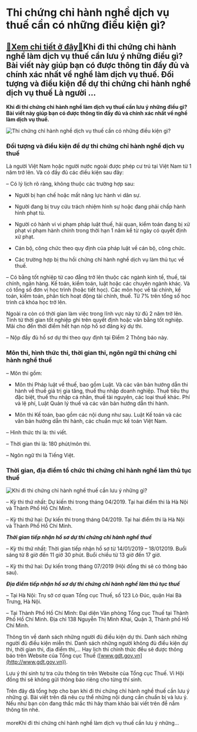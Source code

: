 Thi chứng chỉ hành nghề dịch vụ thuế cần có những điều kiện gì?
===============================================================

[:gift:Xem chi tiết ở đây:gift:](https://hddtvn.com/thi-chung-chi-hanh-nghe-dich-vu-thue-can-co-nhung-dieu-kien-gi/)Khi đi thi chứng chỉ hành nghề làm dịch vụ thuế cần lưu ý những điều gì? Bài viết này giúp bạn có được thông tin đầy đủ và chính xác nhất về nghề làm dịch vụ thuế. Đối tượng và điều kiện để dự thi chứng chỉ hành nghề dịch vụ thuế Là người …
------------------------------------------------------------------------------------------------------------------------------------------------------------------------------------------------------------------------------------------------

**Khi đi thi chứng chỉ hành nghề làm dịch vụ thuế cần lưu ý những điều gì? Bài viết này giúp bạn có được thông tin đầy đủ và chính xác nhất về nghề làm dịch vụ thuế.** 


![Thi chứng chỉ hành nghề dịch vụ thuế cần có những điều kiện gì?](https://hddtvn.com/wp-content/uploads/2021/01/cac-quy-dinh-ve-thue-doanh-nghiep-can-luu-y-trong-nam-2019.jpg "Thi chứng chỉ hành nghề dịch vụ thuế cần có những điều kiện gì?")


### **Đối tượng và điều kiện để dự thi chứng chỉ hành nghề dịch vụ thuế**


Là người Việt Nam hoặc người nước ngoài được phép cư trú tại Việt Nam từ 1 năm trở lên. Và có đầy đủ các điều kiện sau đây:


– Có lý lịch rõ ràng, không thuộc các trường hợp sau:




* Người bị hạn chế hoặc mất năng lực hành vi dân sự.

* Người đang bị truy cứu trách nhiệm hình sự hoặc đang phải chấp hành hình phạt tù.

* Người có hành vi vi phạm pháp luật thuế, hải quan, kiểm toán đang bị xử phạt vi phạm hành chính trong thời hạn 1 năm kể từ ngày có quyết định xử phạt.

* Cán bộ, công chức theo quy định của pháp luật về cán bộ, công chức.

* Các trường hợp bị thu hồi chứng chỉ hành nghề dịch vụ làm thủ tục về thuế.



– Có bằng tốt nghiệp từ cao đẳng trở lên thuộc các ngành kinh tế, thuế, tài chính, ngân hàng. Kế toán, kiểm toán, luật hoặc các chuyên ngành khác. Và có tổng số đơn vị học trình (hoặc tiết học). Các môn học về tài chính, kế toán, kiểm toán, phân tích hoạt động tài chính, thuế. Từ 7% trên tổng số học trình cả khóa học trở lên.


Ngoài ra còn có thời gian làm việc trong lĩnh vực này từ đủ 2 năm trở lên. Tính từ thời gian tốt nghiệp ghi trên quyết định hoặc văn bằng tốt nghiệp. Mãi cho đến thời điểm hết hạn nộp hồ sơ đăng ký dự thi.


– Nộp đầy đủ hồ sơ dự thi theo quy định tại Điểm 2 Thông báo này.


### **Môn thi, hình thức thi, thời gian thi, ngôn ngữ thi chứng chỉ hành nghề thuế**


– Môn thi gồm:




* Môn thi Pháp luật về thuế, bao gồm Luật. Và các văn bản hướng dẫn thi hành về thuế giá trị gia tăng, thuế thu nhập doanh nghiệp. Thuế tiêu thụ đặc biệt, thuế thu nhập cá nhân, thuế tài nguyên, các loại thuế khác. Phí và lệ phí, Luật Quản lý thuế và các văn bản hướng dẫn thi hành.

* Môn thi Kế toán, bao gồm các nội dung như sau. Luật Kế toán và các văn bản hướng dẫn thi hành, các chuẩn mực kế toán Việt Nam.



– Hình thức thi là: thi viết.


– Thời gian thi là: 180 phút/môn thi.


– Ngôn ngữ thi là Tiếng Việt.


### **Thời gian, địa điểm tổ chức thi chứng chỉ hành nghề làm thủ tục thuế**


![Khi đi thi chứng chỉ hành nghề thuế cần lưu ý những gì?](https://hddtvn.com/wp-content/uploads/2021/01/kinh-nghiem-on-thi-chung-chi-hanh-nghe-dai-ly-thue-01-70.jpg "Khi đi thi chứng chỉ hành nghề thuế cần lưu ý những gì?")


– Kỳ thi thứ nhất: Dự kiến thi trong tháng 04/2019. Tại hai điểm thi là Hà Nội và Thành Phố Hồ Chí Minh.


– Kỳ thi thứ hai: Dự kiến thi trong tháng 04/2019. Tại hai điểm thi là Hà Nội và Thành Phố Hồ Chí Minh.


***Thời gian tiếp nhận hồ sơ dự thi chứng chỉ hành nghề thuế***


– Kỳ thi thứ nhất: Thời gian tiếp nhận hồ sơ từ 14/01/2019 – 18/012019. Buổi sáng từ 8 giờ đến 11 giờ 30 phút. Buổi chiều từ 13 giờ đến 17 giờ.


– Kỳ thi thứ hai: Dự kiến trong tháng 07/2019 (Hội đồng thi sẽ có thông báo sau).


***Địa điểm tiếp nhận hồ sơ dự thi chứng chỉ hành nghề làm thủ tục thuế***


– Tại Hà Nội: Trụ sở cơ quan Tổng cục Thuế, số 123 Lò Đúc, quận Hai Bà Trưng, Hà Nội.


– Tại Thành Phố Hồ Chí Minh: Đại diện Văn phòng Tổng cục Thuế tại Thành Phố Hồ Chí Minh. Địa chỉ 138 Nguyễn Thị Minh Khai, Quận 3, Thành phố Hồ Chí Minh.


Thông tin về danh sách những người đủ điều kiện dự thi. Danh sách những người đủ điều kiện miễn thi. Danh sách những người không đủ điều kiện dự thi, thời gian thi, địa điểm thi,… Hay lịch thi chính thức đều sẽ được thông báo trên Website của Tổng cục Thuế ([www.gdt.gov.vn](http://www.gdt.gov.vn)).


Lưu ý thí sinh tự tra cứu thông tin trên Website của Tổng cục Thuế. Vì Hội đồng thi sẽ không gửi thông báo riêng cho từng thí sinh.


Trên đây đã tổng hợp cho bạn khi đi thi chứng chỉ hành nghề thuế cần lưu ý những gì. Bài viết trên đã nêu cụ thể những nội dung cần chuẩn bị và lưu ý. Nếu như bạn còn đang thắc mắc thì hãy tham khảo bài viết trên để nắm thông tin nhé.


#### 


moreKhi đi thi chứng chỉ hành nghề làm dịch vụ thuế cần lưu ý những…

